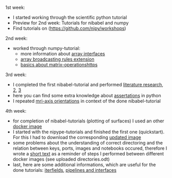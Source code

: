 1st week: 
- I started working through the scientific python tutorial
- Preview for 2nd week: Tutorials for nibabel and numpy
- Find tutorials on (https://github.com/nipy/workshops)

2nd week:
- worked through numpy-tutorial:
  - more information about [array interfaces](https://docs.scipy.org/doc/numpy-1.13.0/reference/arrays.interface.html)
  - [array broadcasting rules extension](https://docs.scipy.org/doc/numpy-1.13.0/user/basics.broadcasting.html) 
  - [basics about matrix-operationshttps](://de.wikibooks.org/wiki/Mathematik_f%C3%BCr_Wirtschaftswissenschaftler:_Rechenregeln_f%C3%BCr_Matrizen)
 
3rd week:
- I completed the first nibabel-tutorial and performed [literature research](http://www.jneurosci.org/cgi/doi/10.1523/JNEUROSCI.0995-06.2006), [2](http://linkinghub.elsevier.com/retrieve/pii/S1053811916307121), [3](http://dx.plos.org/10.1371/journal.pcbi.1003412)
- here you can find some extra knowledge about [assertations](https://wiki.python.org/moin/UsingAssertionsEffectively) in python
- I repeated [mri-axis orientations](http://www.grahamwideman.com/gw/brain/orientation/orientterms.htm) in context of the done nibabel-tutorial

4th week:
- for completion of nibabel-tutorials (plotting of surfaces) I used an other [docker image](https://hub.docker.com/r/satra/ibro-workshop-2017/) 
- I started with the nipype-tutorials and finished the first one (quickstart). For this I had to download the corresponding [updated image](https://github.com/miykael/nipype_tutorial)
- some problems about the understanding of correct directoring and the relation between keys, ports, images and notebooks occured, therefore I wrote a [short text](https://github.com/weissbe92/MSc_thesis_BenediktWeiss/blob/master/open%20lab%20notebook/directories.md) as a reminder of steps I performed between different docker images (see uploaded directories.odt)
- last, here are some additional informations, which are useful for the done tutorials: [iterfields](http://nipype.readthedocs.io/en/latest/users/mapnode_and_iterables.html), [pipelines and interfaces](http://nipype.readthedocs.io/en/latest/api/generated/nipype.pipeline.engine.nodes.html)
